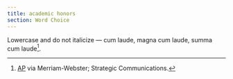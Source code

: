 ```yaml
---
title: academic honors
section: Word Choice
---
```

Lowercase and do not italicize — cum laude, magna cum laude, summa cum laude[^1].

[^1]: [AP](https://www.apstylebook.com/merriam_webster/merriam-webster-c-cum-laude) via Merriam-Webster; Strategic Communications.

